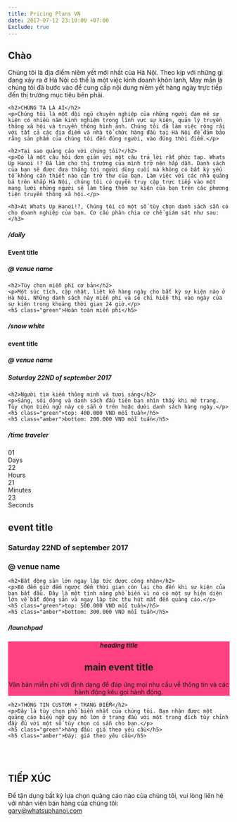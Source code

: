 ```yaml
---
title: Pricing Plans VN
date: 2017-07-12 23:10:00 +07:00
Exclude: true
---
```


<div class="pricing-plans">
  <section>
    <h2>Chào</h2>
    <p>Chúng tôi là địa điểm niêm yết mới nhất của Hà Nội. Theo kịp với những gì đang xảy ra ở Hà Nội có thể là một việc kinh doanh khôn lanh, May mắn là chúng tôi đã bước vào để cung cấp nội dung niêm yết hàng ngày trực tiếp đến thị trường mục tiêu bên phải.</p>

    <h2>CHÚNG TA LÀ AI</h2>
    <p>Chúng tôi là một đội ngũ chuyên nghiệp của những người đam mê sự kiện có nhiều năm kinh nghiệm trong lĩnh vực sự kiện, quản lý truyền thông xã hội và truyền thông hình ảnh. Chúng tôi đã làm việc rộng rãi với tất cả các địa điểm và nhà tổ chức hàng đầu tại Hà Nội để đảm bảo rằng sản phẩm của chúng tôi đến đúng người, vào đúng thời điểm.</p>

    <h2>Tại sao quảng cáo với chúng tôi?</h2>
    <p>Đó là một câu hỏi đơn giản với một câu trả lời rất phức tạp. Whats Up Hanoi !? Đã làm cho thị trường của mình trở nên hấp dẫn. Danh sách của bạn sẽ được đưa thẳng tới người dùng cuối mà không có bất kỳ yếu tố không cần thiết nào cản trở thư của bạn. Làm việc với các nhà quảng bá trên khắp Hà Nội, chúng tôi có quyền truy cập trực tiếp vào một mạng lưới những người sẽ làm tăng thêm sự kiện của bạn trên các phương tiện truyền thông xã hội.</p>

    <h3>At Whats Up Hanoi!?, Chúng tôi có một số tùy chọn danh sách sẵn có cho doanh nghiệp của bạn. Cơ cấu phân chia cơ chế giám sát như sau:</h3>
  </section>

  <section>
    <h5>/daily</h5>
    <div class="tonight">
      <h4>Event title</h4>
      <h5>@ venue name</h5>
    </div>

    <h2>Tùy chọn miễn phí cơ bản</h2>
    <p>Một súc tích, cập nhật, liệt kê hàng ngày cho bất kỳ sự kiện nào ở Hà Nội. Những danh sách này miễn phí và sẽ chỉ hiển thị vào ngày của sự kiện trong khoảng thời gian 24 giờ.</p>
    <h5 class="green">Hoàn toàn miễn phí</h5>
  </section>

  <section>
    <h5>/snow white</h5>
    <div class="featured" style="margin-top: 0px;" >
        <h4>event title</h4>
        <div class="col-2">
           <h5>@ venue name</h5>
           <h5>Saturday 22ND of september 2017</h5>
        </div>
    </div>

    <h2>Người tìm kiếm thông minh và tươi sáng</h2>
    <p>Sáng, sôi động và danh sách đầu tiên bạn nhìn thấy khi mở trang. Tùy chọn biểu ngữ này có sẵn ở trên hoặc dưới danh sách hàng ngày.</p>
    <h5 class="green">top: 400.000 VND mỗi tuần</h5>
    <h5 class="amber">bottom: 200.000 VND mỗi tuần</h5>
  </section>

  <section>
    <h5>/time traveler</h5>
    <div class="upcoming">
      <div class="clockdiv">
        <div>
          <span class="days">01</span>
          <div class="smalltext">Days</div>
        </div>
        <div>
          <span class="hours">22</span>
          <div class="smalltext">Hours</div>
        </div>
        <div>
          <span class="minutes">21</span>
          <div class="smalltext">Minutes</div>
        </div>
        <div>
          <span class="seconds">23</span>
          <div class="smalltext">Seconds</div>
        </div>
      </div>
      <div class="box-footer" >
        <h1>event title</h1>
        <div class="col-2">
           <h3>Saturday 22ND of september 2017</h3>
           <h3>@ venue name</h3>
        </div>
      </div>
    </div>

    <h2>Bất động sản lớn ngay lập tức được công nhận</h2>
    <p>Bộ đếm giờ đếm ngược đếm thời gian còn lại cho đến khi sự kiện của bạn bắt đầu. Đây là một tính năng phổ biến vì nó có một sự hiện diện lớn về bất động sản và ngay lập tức thu hút mắt đến quảng cáo.</p>
    <h5 class="green">top: 500.000 VND mỗi tuần</h5>
    <h5 class="amber">bottom: 300.000 VND mỗi tuần</h5>
  </section>

  <section>
    <h5>/launchpad</h5>
    <div class="promo" style="margin-top: 16px; text-align: center; background-image: url('/assets/images/promo-sample-bkg.jpg'); background-color: #FF4081; outline-color: #FF4081;" >
        <h5>heading title</h5>
        <div class="col-2">
           <h1>main event title</h1>
           <p>Văn bản miễn phí với định dạng để đáp ứng mọi nhu cầu về thông tin và các hành động kêu gọi hành động.</p>
        </div>
    </div>

    <h2>THÔNG TIN CUSTOM + TRANG ĐIỂM</h2>
    <p>Đây là tùy chọn phổ biến nhất của chúng tôi. Bạn nhận được một quảng cáo biểu ngữ quy mô lớn ở trang đầu với một trang đích tùy chỉnh đầy đủ với một số tùy chọn có sẵn cho bạn.</p>
    <h5 class="green">hàng đầu: giá theo yêu cầu</h5>
    <h5 class="amber">Đáy: giá theo yêu cầu</h5>
<br>
<br>
<h2>TIẾP XÚC</h2>
Để tận dụng bất kỳ lựa chọn quảng cáo nào của chúng tôi, vui lòng liên hệ với nhân viên bán hàng của chúng tôi:
<br>
<a class="link" href="mailto:gary@whatsuphanoi.com?subject=SalesQuery">gary@whatsuphanoi.com</a>

</section>

</div>
